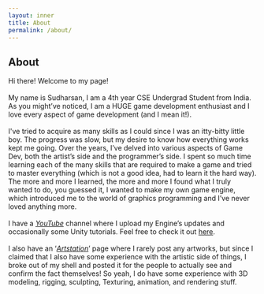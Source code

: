 ```yaml
---
layout: inner
title: About
permalink: /about/
---
```

## About

Hi there! Welcome to my page!
<br><br>
My name is Sudharsan, I am a 4th year CSE Undergrad Student from India.<br>
As you might’ve noticed, I am a HUGE game development enthusiast and I love every aspect of game development (and I mean it!).
<br><br>
I've tried to acquire as many skills as I could since I was an itty-bitty little boy. The progress was slow, but my desire to know how everything works kept me going.
Over the years, I’ve delved into various aspects of Game Dev, both the artist’s side and the programmer’s side. I spent so much time learning each of the many skills that are required to make a game and tried to master everything (which is not a good idea, had to learn it the hard way). The more and more I learned, the more and more I found what I truly wanted to do, you guessed it, I wanted to make my own game engine, which introduced me to the world of graphics programming and I’ve never loved anything more.
<br><br>
I have a <a href="https://www.youtube.com/channel/UCaKav0cMu-KH3slylWL1Mdw"><em class="link">YouTube</em></a> channel where I upload my Engine’s updates and occasionally some Unity tutorials. Feel free to check it out <a href="https://www.youtube.com/channel/UCaKav0cMu-KH3slylWL1Mdw">here</a>.
<br><br>
I also have an ‘<a href="https://www.artstation.com/sudharsanyuvaraj"><em class="link">Artstation</em></a>’ page where I rarely post any artworks, but since I claimed that I also have some experience with the artistic side of things, I broke out of my shell and posted it for the people to actually see and confirm the fact themselves! So yeah, I do have some experience with 3D modeling, rigging, sculpting, Texturing, animation, and rendering stuff.
